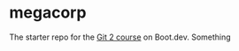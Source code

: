 # megacorp

The starter repo for the [Git 2 course](https://www.boot.dev/learn/learn-git-2) on Boot.dev.
Something

